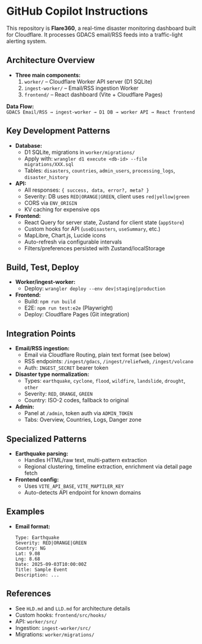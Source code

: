# GitHub Copilot Instructions

This repository is **Flare360**, a real-time disaster monitoring dashboard built for Cloudflare. It processes GDACS email/RSS feeds into a traffic-light alerting system.

## Architecture Overview

- **Three main components:**
  1. `worker/` – Cloudflare Worker API server (D1 SQLite)
  2. `ingest-worker/` – Email/RSS ingestion Worker
  3. `frontend/` – React dashboard (Vite + Cloudflare Pages)

**Data Flow:**  
`GDACS Email/RSS → ingest-worker → D1 DB → worker API → React frontend`

## Key Development Patterns

- **Database:**  
  - D1 SQLite, migrations in `worker/migrations/`
  - Apply with: `wrangler d1 execute <db-id> --file migrations/XXX.sql`
  - Tables: `disasters`, `countries`, `admin_users`, `processing_logs`, `disaster_history`
- **API:**  
  - All responses: `{ success, data, error?, meta? }`
  - Severity: DB uses `RED|ORANGE|GREEN`, client uses `red|yellow|green`
  - CORS via `ENV_ORIGIN`
  - KV caching for expensive ops
- **Frontend:**  
  - React Query for server state, Zustand for client state (`appStore`)
  - Custom hooks for API (`useDisasters`, `useSummary`, etc.)
  - MapLibre, Chart.js, Lucide icons
  - Auto-refresh via configurable intervals
  - Filters/preferences persisted with Zustand/localStorage

## Build, Test, Deploy

- **Worker/ingest-worker:**  
  - Deploy: `wrangler deploy --env dev|staging|production`
- **Frontend:**  
  - Build: `npm run build`
  - E2E: `npm run test:e2e` (Playwright)
  - Deploy: Cloudflare Pages (Git integration)

## Integration Points

- **Email/RSS ingestion:**  
  - Email via Cloudflare Routing, plain text format (see below)
  - RSS endpoints: `/ingest/gdacs`, `/ingest/reliefweb`, `/ingest/volcano`
  - Auth: `INGEST_SECRET` bearer token
- **Disaster type normalization:**  
  - Types: `earthquake`, `cyclone`, `flood`, `wildfire`, `landslide`, `drought`, `other`
  - Severity: `RED`, `ORANGE`, `GREEN`
  - Country: ISO-2 codes, fallback to original
- **Admin:**  
  - Panel at `/admin`, token auth via `ADMIN_TOKEN`
  - Tabs: Overview, Countries, Logs, Danger zone

## Specialized Patterns

- **Earthquake parsing:**  
  - Handles HTML/raw text, multi-pattern extraction
  - Regional clustering, timeline extraction, enrichment via detail page fetch
- **Frontend config:**  
  - Uses `VITE_API_BASE`, `VITE_MAPTILER_KEY`
  - Auto-detects API endpoint for known domains

## Examples

- **Email format:**
  ```
  Type: Earthquake
  Severity: RED|ORANGE|GREEN
  Country: NG
  Lat: 9.08
  Lng: 8.68
  Date: 2025-09-03T10:00:00Z
  Title: Sample Event
  Description: ...
  ```

## References

- See `HLD.md` and `LLD.md` for architecture details
- Custom hooks: `frontend/src/hooks/`
- API: `worker/src/`
- Ingestion: `ingest-worker/src/`
- Migrations: `worker/migrations/`